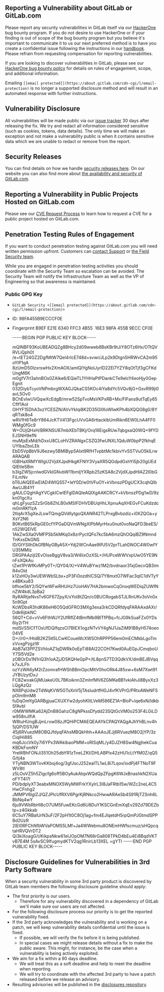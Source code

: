 Reporting a Vulnerability about GitLab or GitLab.com
----------------------------------------------------

Please report any security vulnerabilities in GitLab itself via our [HackerOne](https://hackerone.com/gitlab) bug bounty program. If you do not desire to use HackerOne or if your finding is out of scope of the bug bounty program but you believe it's important to communicate it to us our next preferred method is to have you create a confidential issue following the instructions in our [handbook](https://about.gitlab.com/handbook/security/#creating-new-security-issues). Please refrain from requesting compensation for reporting vulnerabilities.

If you are looking to discover vulnerabilities in GitLab, please see our [HackerOne bug bounty policy](https://hackerone.com/gitlab?type=team) for details on rules of engagement, scope, and additional information.

Emailing `[[email protected]](https://about.gitlab.com/cdn-cgi/l/email-protection)` is no longer a supported disclosure method and will result in an automated response with further instructions.

Vulnerability Disclosure
------------------------

All vulnerabilities will be made public via our [issue tracker](https://gitlab.com/gitlab-org/gitlab/issues?label_name%5B%5D=security&scope=all&state=opened) 30 days after releasing the fix. We try and redact all information considered sensitive (such as cookies, tokens, data details). The only time we will make an exception and not make a vulnerability public is when it contains sensitive data which we are unable to redact or remove from the report.

Security Releases
-----------------

You can find details on how we handle [security releases here](https://gitlab.com/gitlab-org/release/docs/blob/master/general/security/process.md). On our website you can also find more about [the availability and security of GitLab.com](https://about.gitlab.com/pricing/).

Reporting a Vulnerability in Public Projects Hosted on GitLab.com
-----------------------------------------------------------------

Please see our [CVE Request Process](https://about.gitlab.com/security/cve/#requesting-a-cve-from-gitlab) to learn how to request a CVE for a public project hosted on GitLab.com.

Penetration Testing Rules of Engagement
---------------------------------------

If you want to conduct penetration testing against GitLab.com you will need written permission upfront. Customers can [contact Support](https://about.gitlab.com/support/) or [the Field Security team](https://about.gitlab.com/handbook/security/security-assurance/field-security/answerbase.html#contact-the-field-security-team).

While you are engaged in penetration testing activities you should coordinate with the Security Team so escalation can be avoided. The Security Team will notify the Infrastructure Team as well as the VP of Engineering so that awareness is maintained.

### Public GPG Key

* `GitLab Security <[[email protected]](https://about.gitlab.com/cdn-cgi/l/email-protection)>`
* ID: 98FA455B9ECCCF0E
* Fingerprint B9EF E21E 6340 FFC3 4B55  16E3 98FA 455B 9ECC CF0E

    -----BEGIN PGP PUBLIC KEY BLOCK-----
    
    mQINBF93KoUBEADQZg8BHcy2d09wweb8BsKBr9tJiY8OTz6Hx/OTtQVRVLiQph0t
    /e+tET24GZ2DgfMtW7Qel4rIcE748d+svwr/JLp2k9Dtgn5HRWvCA2m95oYlP1qA
    8zUmD50IzxrswHx2XmAOX/amlQlYgNoIJyrID22El7YZY8qOtTjf3gCFKdUngM6K
    m0gfV7rl3ahnBOs0ZAIke6/EQieTL1YHHaPtPDankCTe9elcY4eoHjy0GepEgnit
    032DiybTcyoVNPmbrgWXAGJQkaCS5KOc4iYa8dYc5VQv8jG+GsvR99ji0avL5Ov0
    BChEvIwUVQqwXcEdgB/mrw52SpTvoMsVKPxRB+Mx/FlFans9utTqEy65Cflf1AoI
    OHYF15DhA3xzYCESZN/AVvYkIqi8K2D35GIlXoWlwKPh4bXQQG8g0/8YqRTsk8o4
    wRVfH6Te8rY864JcKTV413FgcUVvGA6rttacklbUmRikn6EW0LhA4FF0WMg0fGc9
    W+OUjQHxH/BRKNSU87mbXEbTBKj/Orq16EigsRUw7qbgxaQ0WQ+9fYDEJSNH9efN
    muMjsExMd/hDxxU8CLoHVZRANgxCSZQ3fwUNXL1QduW0bpP2fkhqEUYIbaZbxLEk
    EbD5VpBbV9J6ezwy5BMIByp5AIxt9RfHTvpbtMc1kbivYvSSTVuO5klLrwARAQAB
    tGBHaXRMYWIgU2VjdXJpdHkgKFNlY3VyaXR5QGdpdGxhYi5jb20gUEdQIEtleSBm
    b3IgZW5jcnlwdGVkIGNvbW11bmljYXRpb25zKSA8c2VjdXJpdHlAZ2l0bGFiLmNv
    bT6JAlQEEwEIAD4WIQS57+IeY0D/w0tVFuOY+kVbnszPDgUCX3cqhQIbAwUJB4Yf
    gAULCQgHAgYVCgkICwIEFgIDAQIeAQIXgAAKCRCY+kVbnszPDg1wD/9zkn01gcXu
    qhLgFyuzSZzSrGb8ZhLB0xMSIFDHVDBUqHhLXpnuAqXHEGvFCuKdzdcm0mRKf1zA
    2tIqArX5gXeJLswTQmgQVdllytgoQXANR42TLPrxgBvbzdiz+i0XZQOa+yXsY2N6
    B0KvtB65kRpGE0cfYPGaDQVmWNgXIPbMyrHxu0nut0voNaQFD3beES/n52WQElVE
    1AkZwSXa0VMFPSb5kMKq0x8zrPyctQFo7kc5bA6mzQhOQqiBZ9NmndTnKxsDkGNS
    lD/GtYSllhDkGfBNyGByA5X+Ydj2WCnAae9IPJ5V2prTLahDNOC4W0wfYU35MMlz
    DRGPAAzijl2EvOiseBggV8va3/W4IixOzXSL+/HUPceWWVxpUwO5YE9NnFsXQkAu
    tZwt1PrWfKvMPy0T+/QY04/X/+V4WuBYwz1M2/bvdnaor31xjGecvQB3imR4xOld
    k12xHOy3wUEWWbSLbx+zP3Fi0ozdhlCSQ/7Y8mxtO7WFac3qIC1dVTyYx4BKxu83
    bfhoe5bY2/5QYwWFwRHUHz7UoHAV7HA2bmwoCqOnoqWEDiqZUWfNnZW4kdL3pBa2
    RyRARtjeNvsTv6GF67ZpyX/xYol8tZQn/c0BUCRogabSTJLRnUKv3oVn0x5n9Gpt
    KcWDbsR3hdK86eH6O5QdGFRO3MXg3exa3rkCDQRfdyqFARAAxdAXr/Ddk6ijbkNC
    56QT+Cd+vVv6FthWJY2UfRflZ4tBmfMb9BlTfPBq+fcJG9kSuaFZx0YDs6iy2rTH
    mdSi/S5ICfTOsUfDQIfqzsCl7BIEX1ogzNTvVY4gNJ1JaZiM91B8yH574oeo04VE
    D+//r0+/HtdB2KZ5tl5LCwKCoueWcXWSOhRPPP56em0mECMkbLgoTmxVvxgPzgzW
    AbB7a13PPZSVhIoAZ1qDWRk0oEpTi88AI22COH7Kwd0AuEGpJCmqboUY7Sl5Vd2e
    zOBOrDx1N1riQ3h1oAZjJDSKQHeGpP+/tL8pnS7TD3QdkVX/dmBEJBVqqk7xJLFh
    ozYzWA6yM2rZzomrafHWShBBmOpcMltV0hoORk4J85xw+6sM7Xwt91JYBUzytDxJ
    FC8ZwvakGjMUakeU0L7BKoiknn3ZmInfMV6ZGMKeBB1vkiAhJi8ByxXz3LQgAzQz
    NX6PqUdw2TdWqKVW5GTsXnV5jTAsIudrtfHGJ4vfKVPrG/PRtxAWeNFSpOlm9mM8
    fuDqOmYgGARBgjuaCXUXYw2dyohKItLVeM586EZ1A+BloP+lqe6xN/IdkbSfAvbl
    r0MWWMKa62AjDnB8GahzC8gNPkssDfydd23SQtGcVM0o253F4LGiLDw958nJIfiA
    W8tuHUngBJjmLrxw08zJfQHiPCMAEQEAAYkCPAQYAQgAJhYhBLnv4h5jQP/DS1UW
    45j6RVuezM8OBQJfdyqFAhsMBQkHhh+AAAoJEJj6RVuezM8O2jYP/3zCiqIHi885
    mq6JccVk0y7i6YPx3WAkibaoPMM+oRISqML/y4DJZH8Sw4NgjhekCuaKBDkFxmNY
    YreWBhFONJi351Oh25dbYR1zTneLZKI/DHLABPlx42zHU1cLtYfM0Z/qQ5G/tj4a
    YTyNBN3WTovKKbsj4og/3gfJscJ252eaITL1wL8i7Lqov/iodPj4FTNoT9FWV8tl
    z5LOoVZ5h5ZIgcfg6off5BOyAukAtqxWQdQpZFpgK6WJxBnashkN2XUaoFYT4l7l
    PD/bdplyXT3eabxMNOX5WyMWFrkYXyIrL3I8JaFRtb15w/WZc2neL4C5HwCFnhg2
    JMMPV6lglZJ/QZJPlcUfRXV6PgrKjRNkco2HwwARAeSb4S91RjTZSnh6LBbNq4wY
    6ju9VWbRbHl8cO7UM5FuwEKcGd6U8DuY1KSCGnEmXqEv29Zd79DEZbtp+z4Gkkab
    6C5uY7RBalUrN3uF/2F2pH1t0C8Oj1ag+fm4EJlqetdH5rpQmPJGtmdSPPBd2UzR
    2IEl0RFChNfbWVaPOMS5LMf+Ja4WWebmu8ONEmHWfscmuz/sHQpcqtaHRVQVrDT2
    Qi3kiXoagG/i/KikpsNkw61eIJOpOM7N68rGa808TPkD4bEu4Ei8BqdVKTvB7E4M
    5sAvSC9IfugmydKTV2qg1RnirLb13XEL
    =gYTI
    -----END PGP PUBLIC KEY BLOCK-----
    
    

Disclosure Guidelines for Vulnerabilities in 3rd Party Software
---------------------------------------------------------------

When a security vulnerability in some 3rd party product is discovered by GitLab team members the following disclosure guideline should apply:

* The first priority is our users.
    * Therefore for any vulnerability discovered in a dependency of GitLab we'll make sure our users are not affected.
* For the following disclosure process our priority is to get the reported vulnerability fixed.
* If the 3rd party acknowledges the vulnerability and is working on a patch, we will keep vulnerability details confidential until the issue is fixed.
    * If possible, we will verify the fix before it is being published.
    * In special cases we might release details without a fix to make the public aware. This might, for instance, be the case when a vulnerability is being actively exploited.
* We aim for a fix within a 90 days deadline.
    * We will treat this as a soft deadline and help to meet the deadline when reporting.
    * We will try to coordinate with the affected 3rd party to have a patch released before we release an advisory.
* Resulting advisories will be published in the [disclosures repository](https://gitlab.com/gitlab-com/gl-security/disclosures).